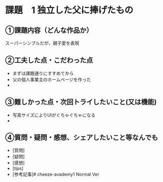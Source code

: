 # 課題　1 独立した父に捧げたもの

## ①課題内容（どんな作品か）
スーパーシンプルだが、親子愛を表現

## ②工夫した点・こだわった点
- まずは課題通りにすすめてから
- 父の個人事業主のホームページを作った
- 

## ③難しかった点・次回トライしたいこと(又は機能)
- 写真サイズによりUIがぐちゃぐちゃになる
- 

## ④質問・疑問・感想、シェアしたいこと等なんでも
- [質問]
- [疑問]
- [感想]
- [tips]
- [参考記事]# cheeze-avademy1
Normal Ver
